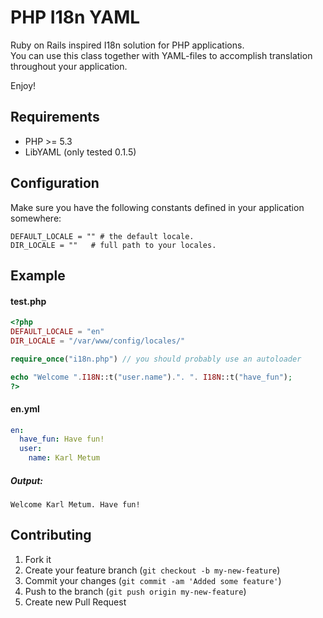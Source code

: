 # PHP I18n YAML
Ruby on Rails inspired I18n solution for PHP applications.<br>
You can use this class together with YAML-files to accomplish translation throughout your application.

Enjoy!


## Requirements

* PHP >= 5.3
* LibYAML (only tested 0.1.5)

## Configuration
Make sure you have the following constants defined in your application somewhere:

```
DEFAULT_LOCALE = "" # the default locale.
DIR_LOCALE = ""   # full path to your locales.

```

## Example

#### test.php
```php
<?php
DEFAULT_LOCALE = "en"
DIR_LOCALE = "/var/www/config/locales/"

require_once("i18n.php") // you should probably use an autoloader

echo "Welcome ".I18N::t("user.name").". ". I18N::t("have_fun");
?>
```

#### en.yml

```yaml
en:
  have_fun: Have fun!
  user:
    name: Karl Metum

```

##### Output:
```
Welcome Karl Metum. Have fun!
```

## Contributing

1. Fork it
2. Create your feature branch (`git checkout -b my-new-feature`)
3. Commit your changes (`git commit -am 'Added some feature'`)
4. Push to the branch (`git push origin my-new-feature`)
5. Create new Pull Request
